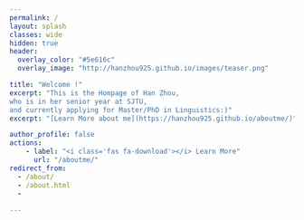 ```yaml
---
permalink: /
layout: splash
classes: wide
hidden: true
header:
  overlay_color: "#5e616c"
  overlay_image: "http://hanzhou925.github.io/images/teaser.png"

title: "Welcome !"
excerpt: "This is the Hompage of Han Zhou, 
who is in her senior year at SJTU, 
and currently applying for Master/PhD in Linguistics:)"
excerpt: "[Learn More about me](https://hanzhou925.github.io/aboutme/)"

author_profile: false
actions:
    - label: "<i class='fas fa-download'></i> Learn More"
      url: "/aboutme/"
redirect_from: 
  - /about/
  - /about.html
  -
 
---
```


